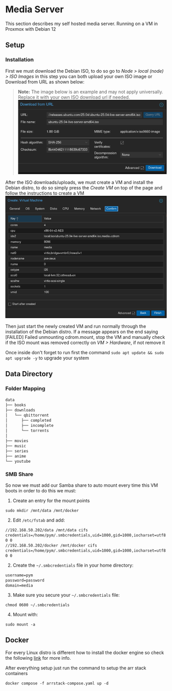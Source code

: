 # Media Server
This section describes my self hosted media server. Running on a VM in Proxmox with Debian 12

## Setup

### Installation

First we must download the Debian ISO, to do so go to _Node > local (node) > ISO Images_ in this step you can both upload your own ISO image or Download from URL as shown below:

> **Note:** The image below is an example and may not apply universally. Replace it with your own ISO download url if needed.
![](https://github.com/mateuspim/homelab/blob/main/media/assets/proxmox_download_iso.png?raw=true)

After the ISO downloads/uploads, we must create a VM and install the Debian distro, to do so simply press the _Create VM_ on top of the page and follow the instructions to create a VM
![](https://github.com/mateuspim/homelab/blob/main/media/assets/proxmox_create_vm.png?raw=true)

Then just start the newly created VM and run normally through the installation of the Debian distro. If a message appears on the end saying [FAILED] Failed unmounting cdrom.mount, stop the VM and manually check if the ISO mount was removed correctly on _VM > Hardware_, if not remove it

Once inside don't forget to run first the command `sudo apt update && sudo apt upgrade -y` to upgrade your system

## Data Directory

### Folder Mapping
```
data
├── books
├── downloads
│   └── qbittorrent
│      ├── completed
│      ├── incomplete
│      └── torrents
│   
├── movies
├── music
├── series
├── anime
└── youtube
```
### SMB Share
So now we must add our Samba share to auto mount every time this VM boots in order to do this we must:

1. Create an entry for the mount points
```
sudo mkdir /mnt/data /mnt/docker
```

2. Edit ```/etc/fstab``` and add: 
```
//192.168.50.202/data /mnt/data cifs credentials=/home/pym/.smbcredentials,uid=1000,gid=1000,iocharset=utf8 0 0
//192.168.50.202/docker /mnt/docker cifs credentials=/home/pym/.smbcredentials,uid=1000,gid=1000,iocharset=utf8 0 0
```

2. Create the ```~/.smbcredentials``` file in your home directory:
```
username=pym
password=password
domain=media
```

3. Make sure you secure your ```~/.smbcredentials``` file:
```
chmod 0600 ~/.smbcredentials
```

4. Mount with:
```
sudo mount -a
```

## Docker

For every Linux distro is different how to install the docker engine so check the following [link](https://docs.docker.com/engine/install/) for more info.

After everything setup just run the command to setup the arr stack containers

```
docker compose -f arrstack-compose.yaml up -d
```
